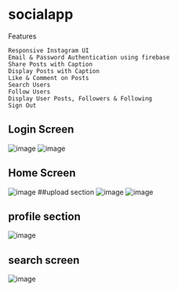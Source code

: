 # socialapp

Features

    Responsive Instagram UI
    Email & Password Authentication using firebase
    Share Posts with Caption
    Display Posts with Caption
    Like & Comment on Posts
    Search Users
    Follow Users
    Display User Posts, Followers & Following
    Sign Out

## Login Screen
![image](https://github.com/Brahma3301/socialmediaapp/assets/90648697/36fb4f05-db17-48b8-99f2-abb75cecf0fd)
![image](https://github.com/Brahma3301/socialmediaapp/assets/90648697/b6fe0a2b-ed3d-40d4-a909-0ca79d937315)


## Home Screen
![image](https://github.com/Brahma3301/socialmediaapp/assets/90648697/476102f9-5fcc-4b6a-ac73-5ac307b66f82)
##upload section
![image](https://github.com/Brahma3301/socialmediaapp/assets/90648697/2fe42d17-56d4-4e82-8c54-2224d49eb83c)
![image](https://github.com/Brahma3301/socialmediaapp/assets/90648697/c49384e8-1864-4064-bcac-b3f49f9b563d)

## profile section
![image](https://github.com/Brahma3301/socialmediaapp/assets/90648697/008b573f-c7ea-417b-a564-64a903e92fbf)

## search screen
![image](https://github.com/Brahma3301/socialmediaapp/assets/90648697/e63ac00b-5bb5-486e-8017-5096dce0fa7e)


